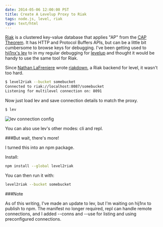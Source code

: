 ```yaml
---
date: 2014-05-06 12:00:00 PST
title: Create A Levelup Proxy to Riak
tags: node.js, level, riak
type: text/html
---
```


[Riak](http://basho.com/riak/) is a clustered key-value database that applies "AP" from the [CAP Theorem](http://en.wikipedia.org/wiki/CAP_theorem).
It has HTTP and Protocol Buffers APIs, but can be a little bit cumbersome to browse keys for debugging.
I've been getting used to [hij1nx's lev](https://github.com/hij1nx/lev) to in my regular debugging for [levelup](https://github.com/rvagg/node-levelup) and thought it would be handy to use the same tool for Riak.

Since [Nathan LaFreniere](https://github.com/nlf) wrote [riakdown](https://github.com/nlf/riakdown), a Riak backend for level, it wasn't too hard. 

<script src="https://gist.github.com/fritzy/ae8a8f3de86dbe842ce0.js"></script>

```sh
$ level2riak --bucket somebucket
Connected to riak://localhost:8087/somebucket
Listening for multilevel connection on: 8091
```

Now just load lev and save connection details to match the proxy.

```sh
$ lev
```

![lev connection config](https://i.cloudup.com/KJxW4Kn92E.png)

You can also use lev's other modes: cli and repl.

###But wait, there's more!

I turned this into an npm package.

Install:

```sh
npm install --global level2riak
```

You can then run it with:

```sh
level2riak --bucket somebucket
```

###Note

As of this writing, I've made an update to lev, but I'm waiting on hij1nx to publish to npm. The manifest no longer required, repl can handle remote connections, and I added --conns and --use for listing and using preconfigured connections.
